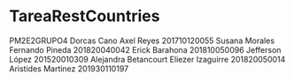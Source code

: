 # TareaRestCountries
PM2E2GRUPO4
Dorcas Cano Axel Reyes 201710120055 
Susana Morales 
Fernando Pineda 201820040042 
Erick Barahona 201810050096 
Jefferson López 201520010309 Alejandra 
Betancourt Eliezer 
Izaguirre 201820050014 
Aristides Martinez 201930110197
